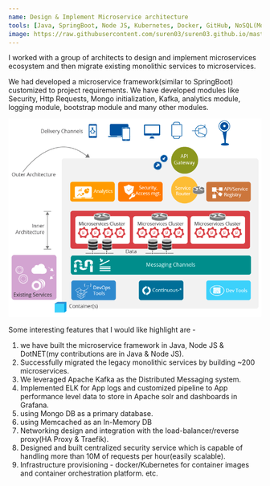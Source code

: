 ```yaml
---
name: Design & Implement Microservice architecture
tools: [Java, SpringBoot, Node JS, Kubernetes, Docker, GitHub, NoSQL(Mongo DB), SQL (Postgres, MySQL), In-Memory(Redis, Memcached), Apache Kafka, Apache Solr, Tomcat/Jetty ]
image: https://raw.githubusercontent.com/suren03/suren03.github.io/master/assets/ms_arch.png
---
```


I worked with a group of architects to design and implement microservices ecosystem and then migrate existing monolithic services to microservices.

We had developed a microservice framework(similar to SpringBoot) customized to project requirements. We have developed modules like Security, 
Http Requests, Mongo initialization, Kafka, analytics module, logging module, bootstrap module and many other modules.  

![](../assets/ms_arch.png "Microservice Architecture")

Some interesting features that I would like highlight are -
1.  we have built the microservice framework in Java, Node JS & DotNET(my contributions are in Java & Node JS). 
2.  Successfully migrated the legacy monolithic services by building ~200 microservices.
3.  We leveraged Apache Kafka as the Distributed Messaging system. 
4.  Implemented ELK for App logs and customized pipeline to App performance level data to store in Apache solr and dashboards in Grafana. 
5.  using Mongo DB as a primary database. 
6.   using Memcached as an In-Memory DB
7.  Networking design and integration with the load-balancer/reverse proxy(HA Proxy & Traefik).
8.  Designed and built centralized security service which is capable of handling more than 10M of requests per hour(easily scalable).
4.  Infrastructure provisioning - docker/Kubernetes for container images and container orchestration platform.
    etc.

